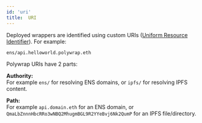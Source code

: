 ```yaml
---
id: 'uri'
title:  URI
---
```


Deployed wrappers are identified using custom URIs ([Uniform Resource Identifier](http://www.ltg.ed.ac.uk/~ht/WhatAreURIs/)). For example:

```
ens/api.helloworld.polywrap.eth
```

Polywrap URIs have 2 parts:

**Authority:**  
For example `ens/` for resolving ENS domains, or `ipfs/` for resolving IPFS content.

**Path:**  
For example `api.domain.eth` for an ENS domain, or `QmaLbZnnnHbcRRo3wNBQ2MhugmBGL9R2YYeBvj6Nk2QumP` for an IPFS file/directory.
